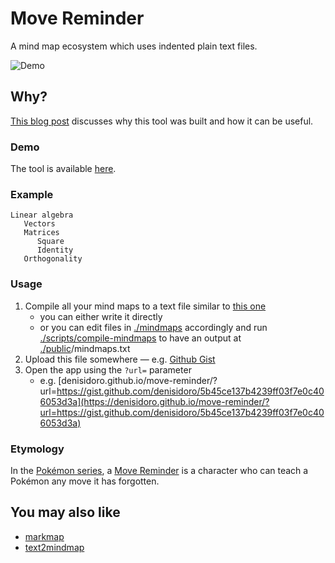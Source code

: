 # Move Reminder

A mind map ecosystem which uses indented plain text files.

![Demo](https://user-images.githubusercontent.com/3226564/99439797-6c5b8300-28f4-11eb-9f0f-46be1872bea7.png)

## Why?

[This blog post](https://denisidoro.github.io/posts/mind-maps/) discusses why this tool was built and how it can be useful.

### Demo

The tool is available [here](https://denisidoro.github.io/move-reminder/).

### Example

```
Linear algebra
   Vectors
   Matrices
      Square
      Identity
   Orthogonality
```

### Usage

1. Compile all your mind maps to a text file similar to [this one](https://denisidoro.github.io/move-reminder/mindmaps.txt)
   - you can either write it directly
   - or you can edit files in [./mindmaps](https://github.com/denisidoro/move-reminder/tree/master/mindmaps) accordingly and run [./scripts/compile-mindmaps](https://github.com/denisidoro/move-reminder/blob/master/scripts/compile-mindmaps) to have an output at [./public](https://github.com/denisidoro/move-reminder/blob/master/public)/mindmaps.txt
2. Upload this file somewhere — e.g. [Github Gist](https://gist.github.com/)
2. Open the app using the `?url=` parameter
   - e.g. [denisidoro.github.io/move-reminder/?url=https://gist.github.com/denisidoro/5b45ce137b4239ff03f7e0c406053d3a](https://denisidoro.github.io/move-reminder/?url=https://gist.github.com/denisidoro/5b45ce137b4239ff03f7e0c406053d3a)

### Etymology

In the [Pokémon series](https://en.wikipedia.org/wiki/Pok%C3%A9mon), a [Move Reminder](https://bulbapedia.bulbagarden.net/wiki/Move_Reminder) is a character who can teach a Pokémon any move it has forgotten.

## You may also like

- [markmap](https://github.com/gera2ld/markmap/)
- [text2mindmap](https://tobloef.com/text2mindmap/)
